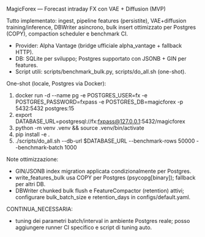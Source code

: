 MagicForex — Forecast intraday FX con VAE + Diffusion (MVP)

Tutto implementato: ingest, pipeline features (persistite), VAE+diffusion training/inference, DBWriter asincrono, bulk insert ottimizzato per Postgres (COPY), compaction scheduler e benchmark CI.
- Provider: Alpha Vantage (bridge ufficiale alpha_vantage + fallback HTTP).
- DB: SQLite per sviluppo; Postgres supportato con JSONB + GIN per features.
- Script utili: scripts/benchmark_bulk.py, scripts/do_all.sh (one-shot).

One-shot (locale, Postgres via Docker):
1) docker run -d --name pg -e POSTGRES_USER=fx -e POSTGRES_PASSWORD=fxpass -e POSTGRES_DB=magicforex -p 5432:5432 postgres:15
2) export DATABASE_URL=postgresql://fx:fxpass@127.0.0.1:5432/magicforex
3) python -m venv .venv && source .venv/bin/activate
4) pip install -e .
5) ./scripts/do_all.sh --db-url $DATABASE_URL --benchmark-rows 50000 --benchmark-batch 1000

Note ottimizzazione:
- GIN/JSONB index migration applicata condizionalmente per Postgres.
- write_features_bulk usa COPY per Postgres (psycopg[binary]); fallback per altri DB.
- DBWriter chunked bulk flush e FeatureCompactor (retention) attivi; configurare bulk_batch_size e retention_days in configs/default.yaml.

CONTINUA_NECESSARIA:
- tuning dei parametri batch/interval in ambiente Postgres reale; posso aggiungere runner CI specifico e script di tuning auto.
